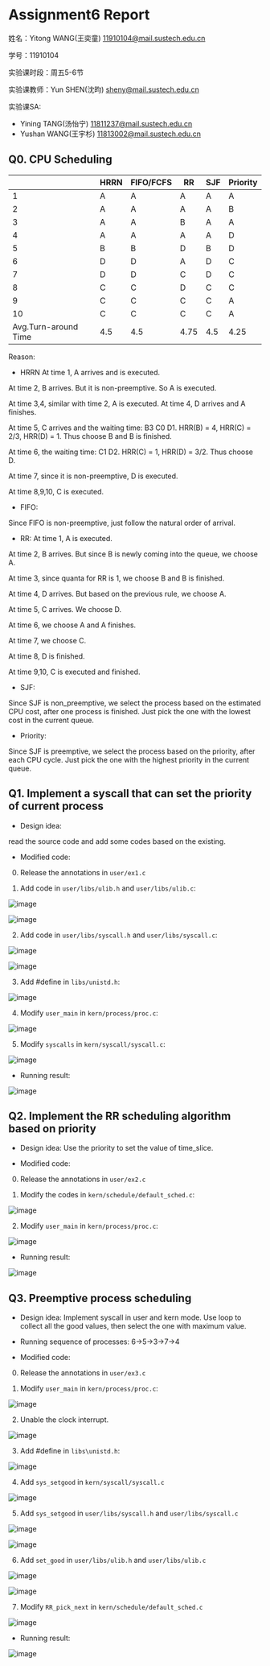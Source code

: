 # Assignment6 Report
姓名：Yitong WANG(王奕童) 11910104@mail.sustech.edu.cn

学号：11910104

实验课时段：周五5-6节

实验课教师：Yun SHEN(沈昀) sheny@mail.sustech.edu.cn

实验课SA:
- Yining TANG(汤怡宁) 11811237@mail.sustech.edu.cn
- Yushan WANG(王宇杉) 11813002@mail.sustech.edu.cn

## Q0. CPU Scheduling

|                      | HRRN | FIFO/FCFS | RR | SJF | Priority |
|----------------------|------|-----------|----|-----|----------|
| 1                    | A    | A         | A  | A   | A        |
| 2                    | A    | A         | A  | A   | B        |
| 3                    | A    | A         | B  | A   | A        |
| 4                    | A    | A         | A  | A   | D        |
| 5                    | B    | B         | D  | B   | D        |
| 6                    | D    | D         | A  | D   | C        |
| 7                    | D    | D         | C  | D   | C        |
| 8                    | C    | C         | D  | C   | C        |
| 9                    | C    | C         | C  | C   | A        |
| 10                   | C    | C         | C  | C   | A        |
| Avg.Turn-around Time | 4.5  | 4.5       |4.75| 4.5 | 4.25     |

Reason:
- HRRN
At time 1, A arrives and is executed.

At time 2, B arrives. But it is non-preemptive. So A is executed.

At time 3,4, similar with time 2, A is executed. At time 4, D arrives and A finishes.

At time 5, C arrives and the waiting time: B3 C0 D1. HRR(B) = 4, HRR(C) = 2/3, HRR(D) = 1. Thus choose B and B is finished.

At time 6, the waiting time: C1 D2. HRR(C) = 1, HRR(D) = 3/2. Thus choose D.

At time 7, since it is non-preemptive, D is executed.

At time 8,9,10, C is executed.

- FIFO:

Since FIFO is non-preemptive, just follow the natural order of arrival.

- RR:
At time 1, A is executed.

At time 2, B arrives. But since B is newly coming into the queue, we choose A.

At time 3, since quanta for RR is 1, we choose B and B is finished.

At time 4, D arrives. But based on the previous rule, we choose A.

At time 5, C arrives. We choose D.

At time 6, we choose A and A finishes.

At time 7, we choose C.

At time 8, D is finished.

At time 9,10, C is executed and finished.

- SJF:

Since SJF is non_preemptive, we select the process based on the estimated CPU cost, after one process is finished. Just pick the one with the lowest cost in the current queue.

- Priority:

Since SJF is preemptive, we select the process based on the priority, after each CPU cycle. Just pick the one with the highest priority in the current queue.

## Q1. Implement a syscall that can set the priority of current process

- Design idea:

read the source code and add some codes based on the existing.

- Modified code:

0. Release the annotations in `user/ex1.c`

1. Add code in `user/libs/ulib.h` and `user/libs/ulib.c`:

![image](https://user-images.githubusercontent.com/64548919/167280673-0dc1b00a-aa74-46ce-a448-04b4e7d9f1ab.png)

![image](https://user-images.githubusercontent.com/64548919/167280660-10fdf836-ab2d-427a-b5da-c7f5c7d65349.png)

2. Add code in `user/libs/syscall.h` and `user/libs/syscall.c`:

![image](https://user-images.githubusercontent.com/64548919/167280715-c40f3c0f-4fa7-40a5-af84-84b0acbdf062.png)

![image](https://user-images.githubusercontent.com/64548919/167280734-b38b9ada-301c-4f55-93fe-a4f1c52d9f8d.png)

3. Add #define in `libs/unistd.h`:

![image](https://user-images.githubusercontent.com/64548919/167280756-839ca107-09b8-4e22-9ac4-dcde6e8a5080.png)

4. Modify `user_main` in `kern/process/proc.c`:

![image](https://user-images.githubusercontent.com/64548919/167280780-3042a33c-b33d-4e54-88ff-a123488af324.png)

5. Modify `syscalls` in `kern/syscall/syscall.c`:

![image](https://user-images.githubusercontent.com/64548919/167288863-e2284c8b-5d17-4273-b1aa-de39e0239309.png)

- Running result:

![image](https://user-images.githubusercontent.com/64548919/167280647-9515aab0-c229-4e43-a7ab-cd9aba1f627e.png)


## Q2. Implement the RR scheduling algorithm based on priority

- Design idea: Use the priority to set the value of time_slice.

- Modified code:

0. Release the annotations in `user/ex2.c`

1. Modify the codes in `kern/schedule/default_sched.c`:

![image](https://user-images.githubusercontent.com/64548919/167281390-12659f3f-9579-4867-892e-103daaf42f26.png)

2. Modify `user_main` in `kern/process/proc.c`:

![image](https://user-images.githubusercontent.com/64548919/167281436-618cda9a-309f-49c1-8020-8370f0283d91.png)

- Running result:

![image](https://user-images.githubusercontent.com/64548919/167281472-7ca6a1a8-db63-4120-977d-8257bd94d90b.png)

## Q3. Preemptive process scheduling

- Design idea: Implement syscall in user and kern mode. Use loop to collect all the good values, then select the one with maximum value.

- Running sequence of processes: 6->5->3->7->4

- Modified code:

0. Release the annotations in `user/ex3.c`

1. Modify `user_main` in `kern/process/proc.c`:

![image](https://user-images.githubusercontent.com/64548919/167281616-bf7f6600-5c46-4e39-92ca-308794c90e04.png)

2. Unable the clock interrupt.

![image](https://user-images.githubusercontent.com/64548919/167288499-0981c551-f2da-485d-a125-6f2ade5fd2f4.png)

3. Add #define in `libs\unistd.h`:

![image](https://user-images.githubusercontent.com/64548919/167288538-cb98d07a-4845-4475-918a-e4a6c382d283.png)

4. Add `sys_setgood` in `kern/syscall/syscall.c`

![image](https://user-images.githubusercontent.com/64548919/167288584-1578c7af-aea9-428e-800f-be5484f85791.png)

5. Add `sys_setgood` in `user/libs/syscall.h` and `user/libs/syscall.c`

![image](https://user-images.githubusercontent.com/64548919/167288633-689cfc78-976b-4f46-8cfd-1f0f05b6b05a.png)

![image](https://user-images.githubusercontent.com/64548919/167288612-38b97a33-56e6-44a9-b2ef-cc7a6f9d1fc7.png)

6. Add `set_good` in `user/libs/ulib.h` and `user/libs/ulib.c`

![image](https://user-images.githubusercontent.com/64548919/167288688-6cff56f0-b1aa-4e85-8be2-bbcc072cd8da.png)

![image](https://user-images.githubusercontent.com/64548919/167288654-b8a5f2f8-a72a-422a-b72c-6a0a655c0cd4.png)

7. Modify `RR_pick_next` in `kern/schedule/default_sched.c`

![image](https://user-images.githubusercontent.com/64548919/167288923-ab186269-43bf-4cbd-9653-bb3059a0d848.png)

- Running result:

![image](https://user-images.githubusercontent.com/64548919/167288971-35da9b29-ab7c-4358-9df6-2cd4848b0100.png)
